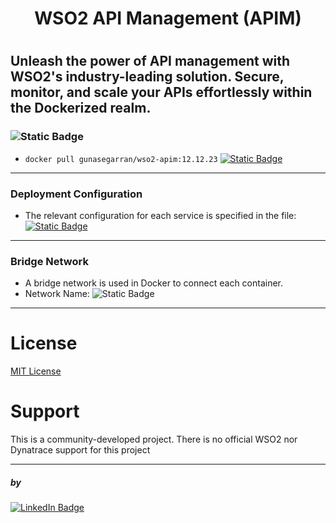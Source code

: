 <h1> <center> WSO2 API Management (APIM) </center><h1>

<h2>Unleash the power of API management with WSO2's industry-leading solution. Secure, monitor, and scale your APIs effortlessly within the Dockerized realm.</h2>


### ![Static Badge](https://shields.io/badge/WSO2_API_Manager-lightgrey?logo=wordpress&style=for-the-badge&logoColor=black&labelColor=orange)
- `docker pull gunasegarran/wso2-apim:12.12.23`
[![Static Badge](https://img.shields.io/badge/12.12.23-blue?style=for-the-badge&logo=docker&logoColor=blue&label=gunasegarran/wso2-apim&labelColor=grey&color=lightblue)](https://hub.docker.com/repository/docker/gunasegarran/wso2-apim/general)

-----

### Deployment Configuration
- The relevant configuration for each service is specified in the file:
[![Static Badge](https://img.shields.io/badge/TOML-lightgrey?style=for-the-badge&logo=toml&logoColor=with&label=deployment&labelColor=grey&color=red)](conf/api-manager/conf/deployment.toml)


----
### Bridge Network

- A bridge network is used in Docker to connect each container.
- Network Name: 
![Static Badge](https://img.shields.io/badge/middleware--network-323330?style=for-the-badge&logo=dotnet&logoColor=white)


------

# License

[MIT License](LICENSE)

# Support
This is a community-developed project. There is no official WSO2 nor Dynatrace support for this project


----
##### by
[![LinkedIn Badge](https://img.shields.io/badge/gunasegarran-323330?style=for-the-adge&logo=linkedin&logoColor=blue)](https://www.linkedin.com/in/gunasegarran/)